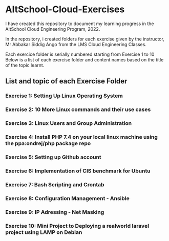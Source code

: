 # AltSchool-Cloud-Exercises
I have created this repository to document my learning progress in the AltSchool Cloud Engineering Program, 2022.

In the repository, i created folders for each exercise given by the instructor, Mr Abbakar Siddig Ango from the LMS Cloud Engineering Classes.

Each exercice folder is serially numbered starting from Exercise 1 to 10 Below is a list of each exercise folder and content names based on the title of the topic learnt.

## List and topic of each Exercise Folder

### Exercise 1: Setting Up Linux Operating System
### Exercise 2: 10 More Linux commands and their use cases
### Exercise 3: Linux Users and Group Administration
### Exercise 4: Install PHP 7.4 on your local linux machine using the ppa:ondrej/php package repo
### Exercise 5: Setting up Github account
### Exercise 6: Implementation of CIS benchmark for Ubuntu
### Exercise 7: Bash Scripting and Crontab
### Exercise 8: Configuration Management - Ansible
### Exercise 9: IP Adressing - Net Masking
### Exercise 10: Mini Project to Deploying a realworld laravel project using LAMP on Debian

